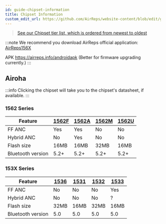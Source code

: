 ```yaml
---
id: guide-chipset-information
title: Chipset Information
custom_edit_url: https://github.com/AirReps/website-content/blob/edit/guide-chipset-information.md
---
```


> [See our Chipset tier list, which is ordered from newest to oldest](https://airreps.info/tierlist)

:::note
We recommend you download AirReps official application:
[AirReps156X](https://airreps.info/android)

APK https://airreps.info/androidapk (Better for firmware upgrading currently.)
:::

## Airoha
:::info
Clicking the chipset will take you to the chipset's datasheet, if available.
:::

### 1562 Series
|Feature | [1562F](https://airreps.info/files/datasheets/AB1561_AB1562_Datasheet.pdf) | [1562A](https://airreps.info/files/datasheets/AB1561_AB1562_Datasheet.pdf) | [1562M](https://airreps.info/files/datasheets/AB1561_AB1562_Datasheet.pdf) | [1562U](https://airreps.info/files/datasheets/AB1561_AB1562_Datasheet.pdf) |
|---------|-------|-------|-------|-------|
| FF ANC            | Yes   | Yes | No | No | 
| Hybrid ANC        | No    | Yes | No | No |
| Flash size        | 16MB | 16MB | 32MB | 16MB |
| Bluetooth version | 5.2+ | 5.2+ | 5.2+ | 5.2+ |

### 153X Series
|Feature | [1536](https://airreps.info/files/datasheets/AB1536_Datasheet.pdf) | [1531](https://airreps.info/files/datasheets/AB1536_Datasheet.pdf) | [1532](https://airreps.info/files/datasheets/AB1536_Datasheet.pdf) | [1533](https://airreps.info/files/datasheets/AB1536_Datasheet.pdf) |
|---------|------|------|------|------|
| FF ANC            | No   | No | No | Yes | 
| Hybrid ANC        | No    | No | No | ? |
| Flash size        | 32MB | 16MB | 32MB | 16MB |
| Bluetooth version | 5.0 | 5.0 | 5.0 | 5.0 |